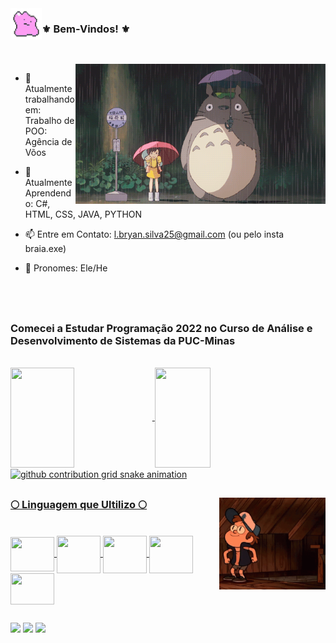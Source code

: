  <img align="left" alt="" src="./scr/ditto.gif" width="50" height="50">

### ⚜ Bem-Vindos! ⚜ 

 <!-- <img align="right" alt="" src="./scr/ditto.gif" width="50" height="50"> -->

##

<br>

<img align="right" alt="" src="./scr/totoro.gif" width="400">

- 🔭 Atualmente trabalhando em: Trabalho de POO: Agência de Võos
  
  
- 🌱 Atualmente Aprendendo: C#, HTML, CSS, JAVA, PYTHON
  
 
- 📫 Entre em Contato: l.bryan.silva25@gmail.com (ou pelo insta braia.exe)
  
 
- 🦇 Pronomes: Ele/He

<br>

<br>

##

### Comecei a Estudar Programação 2022 no Curso de Análise e Desenvolvimento de Sistemas da PUC-Minas

 <div><br>
  <a href="https://github.com/BryanQuintas">
  <img height="160em" width="45%" align="center" src="https://github-readme-stats.vercel.app/api?username=BryanQuintas&show_icons=true&theme=neon&include_all_commits=true&count_private=true"/>
  <img height="160em" width="42%" align="center" src="https://github-readme-stats.vercel.app/api/top-langs/?username=BryanQuintas&layout=compact&langs_count=6&theme=neon"/>
  </div>

<picture align="center">
  <source media="(prefers-color-scheme: dark)" srcset="https://raw.githubusercontent.com/BryanQuintas/BryanQuintas/output/github-contribution-grid-snake-neon.svg">
  <source media="(prefers-color-scheme: light)" srcset="https://raw.githubusercontent.com/BryanQuintas/BryanQuintas/output/github-contribution-grid-snake-neon.svg">
  <img align="center" alt="github contribution grid snake animation" src="https://raw.githubusercontent.com/BryanQuintas/mBryanQuintas/output/github-contribution-grid-snake.svg">
</picture>
   
##

  <img align="right" vertical-align="middle" alt="" src="/scr/dipper-fall.gif" width="170">

### 🌕 Linguagem que Ultilizo 🌕

<div style="display: inline_block"><br>
  <img align="center" height="55" width="70" src="https://cdn.jsdelivr.net/gh/devicons/devicon@latest/icons/csharp/csharp-original.svg" />
  <img align="center" height="60" width="70" src="https://cdn.jsdelivr.net/gh/devicons/devicon@latest/icons/java/java-original.svg" />
  <img align="center" height="60" width="70" src="https://cdn.jsdelivr.net/gh/devicons/devicon@latest/icons/html5/html5-original-wordmark.svg" />
  <img align="center" height="60" width="70" src="https://cdn.jsdelivr.net/gh/devicons/devicon@latest/icons/css3/css3-original-wordmark.svg" />
  <img align="center" height="50" width="70" src="https://cdn.jsdelivr.net/gh/devicons/devicon@latest/icons/javascript/javascript-plain.svg" />
</div>

##
 
<div>
 
  <a href="https://instagram.com/braia.exe" target="_blank"><img src="https://img.shields.io/badge/-Instagram-%23E4405F?style=for-the-badge&logo=instagram&logoColor=white" target="_blank"></a>
  <a href="https://www.linkedin.com/in/lucas-bryan-quintas-b51424232/" target="_blank"><img src="https://img.shields.io/badge/-LinkedIn-%230077B5?style=for-the-badge&logo=linkedin&logoColor=white" target="_blank"></a>
  <a href="https://twitch.tv/batetacolada/" target="_blank"><img src="https://img.shields.io/badge/Twitch-9146FF?style=for-the-badge&logo=twitch&logoColor=white" target="_blank"></a>

</div>


<!-- 👯 I’m looking to collaborate on ...
- 🤔 I’m looking for help with ...
- 💬 Ask me about ...
-->
